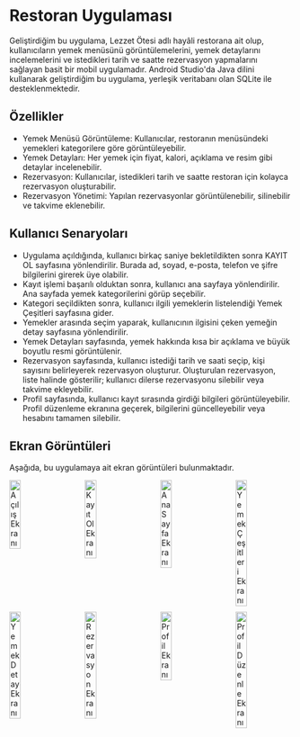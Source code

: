 # Restoran Uygulaması
Geliştirdiğim bu uygulama, Lezzet Ötesi adlı hayâli restorana ait olup, kullanıcıların yemek menüsünü görüntülemelerini, yemek detaylarını incelemelerini ve istedikleri tarih ve saatte rezervasyon yapmalarını sağlayan basit bir mobil uygulamadır. Android Studio'da Java dilini kullanarak geliştirdiğim bu uygulama, yerleşik veritabanı olan SQLite ile desteklenmektedir.

## Özellikler
- Yemek Menüsü Görüntüleme: Kullanıcılar, restoranın menüsündeki yemekleri kategorilere göre görüntüleyebilir.
- Yemek Detayları: Her yemek için fiyat, kalori, açıklama ve resim gibi detaylar incelenebilir.
- Rezervasyon: Kullanıcılar, istedikleri tarih ve saatte restoran için kolayca rezervasyon oluşturabilir.
- Rezervasyon Yönetimi: Yapılan rezervasyonlar görüntülenebilir, silinebilir ve takvime eklenebilir.

## Kullanıcı Senaryoları
- Uygulama açıldığında, kullanıcı birkaç saniye bekletildikten sonra KAYIT OL sayfasına yönlendirilir. Burada ad, soyad, e-posta, telefon ve şifre bilgilerini girerek üye olabilir.
- Kayıt işlemi başarılı olduktan sonra, kullanıcı ana sayfaya yönlendirilir. Ana sayfada yemek kategorilerini görüp seçebilir.
- Kategori seçildikten sonra, kullanıcı ilgili yemeklerin listelendiği Yemek Çeşitleri sayfasına gider.
- Yemekler arasında seçim yaparak, kullanıcının ilgisini çeken yemeğin detay sayfasına yönlendirilir.
- Yemek Detayları sayfasında, yemek hakkında kısa bir açıklama ve büyük boyutlu resmi görüntülenir.
- Rezervasyon sayfasında, kullanıcı istediği tarih ve saati seçip, kişi sayısını belirleyerek rezervasyon oluşturur. Oluşturulan rezervasyon, liste halinde gösterilir; kullanıcı dilerse rezervasyonu silebilir veya takvime ekleyebilir.
- Profil sayfasında, kullanıcı kayıt sırasında girdiği bilgileri görüntüleyebilir. Profil düzenleme ekranına geçerek, bilgilerini güncelleyebilir veya hesabını tamamen silebilir.

## Ekran Görüntüleri
Aşağıda, bu uygulamaya ait ekran görüntüleri bulunmaktadır.

<div style="display: flex; flex-wrap: wrap; justify-content: space-between;">
  <img src="https://github.com/user-attachments/assets/3c51b90b-6b3a-41fe-ab14-70d4e11ff0d8" alt="Açılış Ekranı" style="width: 20%; margin-bottom: 10px;">
  <img src="https://github.com/user-attachments/assets/b1e26dc4-4067-4e3b-a4ec-5dfda843ca98" alt="Kayıt Ol Ekranı" style="width: 20%; margin-bottom: 10px;">
  <img src="https://github.com/user-attachments/assets/f2e809f4-9766-42a1-a6d7-cf90ea39705b" alt="AnaSayfa Ekranı" style="width: 20%; margin-bottom: 10px;">
  <img src="https://github.com/user-attachments/assets/135d6107-0b34-4e88-8ec7-c603aa18d69e" alt="Yemek Çeşitleri Ekranı" style="width: 20%; margin-bottom: 10px;">
</div>

<div style="display: flex; flex-wrap: wrap; justify-content: space-between;">
  <img src="https://github.com/user-attachments/assets/f01016e4-7488-4fd6-9ef1-7eace57c75b1" alt="Yemek Detay Ekranı" style="width: 20%; margin-bottom: 10px;">
  <img src="https://github.com/user-attachments/assets/86573337-3d32-4e84-816b-46d00dfe4ee3" alt="Rezervasyon Ekranı" style="width: 20%; margin-bottom: 10px;">
  <img src="https://github.com/user-attachments/assets/fad17c39-4efb-48b9-ba9e-a36071971a4f" alt="Profil Ekranı" style="width: 20%; margin-bottom: 10px;">
  <img src="https://github.com/user-attachments/assets/765cadeb-ff4e-4f9b-929f-05a299e778a5" alt="Profil Düzenle Ekranı" style="width: 20%; margin-bottom: 10px;">
</div>
